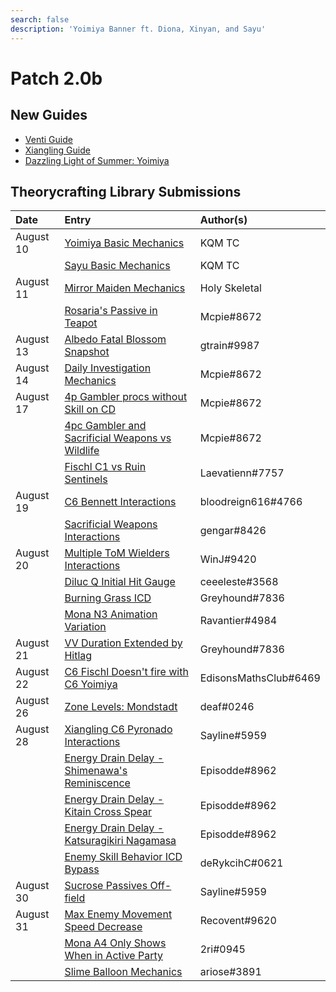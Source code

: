 ```yaml
---
search: false
description: 'Yoimiya Banner ft. Diona, Xinyan, and Sayu'
---
```


# Patch 2.0b

## New Guides

* [Venti Guide](https://keqingmains.com/venti/)
* [Xiangling Guide](https://keqingmains.com/xiangling/)
* [Dazzling Light of Summer: Yoimiya](https://keqingmains.com/yoimiya/)

## Theorycrafting Library Submissions

| Date | Entry | Author\(s\) |
| :--- | :--- | :--- |
| August 10 | [Yoimiya Basic Mechanics](../evidence/characters/pyro/yoimiya.md#basic-yoimiya-mechanics) | KQM TC |
|  | [Sayu Basic Mechanics](../evidence/characters/anemo/sayu.md#basic-sayu-mechanics) | KQM TC |
| August 11 | [Mirror Maiden Mechanics](../evidence/enemy-data/enemy-interactions.md#mirror-maiden-mechanics) | Holy Skeletal |
|  | [Rosaria's Passive in Teapot](../evidence/characters/cryo/rosaria.md#rosarias-passive-doesnt-work-in-the-serenitea-pot) | Mcpie\#8672 |
| August 13 | [Albedo Fatal Blossom Snapshot](../evidence/characters/geo/albedo.md#albedos-fatal-blossoms-snapshots-when-his-e-is-cast-not-his-q) | gtrain\#9987 |
| August 14 | [Daily Investigation Mechanics](../evidence/mechanics/gameplay-mechanics/lifeskills.md#investigation-mechanics) | Mcpie\#8672 |
| August 17 | [4p Gambler procs without Skill on CD](../evidence/mechanics/equipment/artifacts.md#4p-gambler-procs-without-skill-on-cd) | Mcpie\#8672 |
|  | [4pc Gambler and Sacrificial Weapons vs Wildlife](../evidence/enemy-data/miscellaneous-entries.md#4pc-gambler-and-sacrificial-weapons-wildlife-interaction) | Mcpie\#8672 |
|  | [Fischl C1 vs Ruin Sentinels](../evidence/enemy-data/enemy-interactions.md#fischl-c1-bug-interaction-with-ruin-sentinels) | Laevatienn\#7757 |
| August 19 | [C6 Bennett Interactions](../evidence/characters/pyro/bennett.md#c6-bennett-pyro-damage-bonus-affects-catalyst-and-bow-wielders) | bloodreign616\#4766 |
|  | [Sacrificial Weapons Interactions](../evidence/mechanics/equipment/weapons.md#sacrificial-weapons-interactions) | gengar\#8426 |
| August 20 | [Multiple ToM Wielders Interactions](../evidence/mechanics/equipment/artifacts.md#4pc-tom-does-not-stack-and-resets-duration) | WinJ\#9420 |
|  | [Diluc Q Initial Hit Gauge](../evidence/characters/pyro/diluc.md#diluc-q-initial-hit-is-2u) | ceeeleste\#3568 |
|  | [Burning Grass ICD](../evidence/enemy-data/overworld.md#burning-grass-has-standard-icd) | Greyhound\#7836 |
|  | [Mona N3 Animation Variation](../evidence/characters/hydro/mona.md#mona-3rd-aa-has-two-different-animations) | Ravantier\#4984 |
| August 21 | [VV Duration Extended by Hitlag](../evidence/mechanics/equipment/artifacts.md#vv-duration-extended-by-hitlag) | Greyhound\#7836 |
| August 22 | [C6 Fischl Doesn't fire with C6 Yoimiya](../evidence/characters/electro/fischl.md#c6-fischl-doesnt-fire-with-c6-yoi) | EdisonsMathsClub\#6469 |
| August 26 | [Zone Levels: Mondstadt](../evidence/enemy-data/overworld.md#zone-levels-mondstadt) |  deaf\#0246 |
| August 28 | [Xiangling C6 Pyronado Interactions](../evidence/characters/pyro/xiangling.md#xl-pyronado-does-not-benefit-from-her-c6) | Sayline\#5959 |
|  | [Energy Drain Delay - Shimenawa's Reminiscence](../evidence/mechanics/equipment/artifacts.md#shimenawa-energy-drain-delay) | Episodde\#8962 |
|  | [Energy Drain Delay - Kitain Cross Spear](../evidence/mechanics/equipment/weapons.md#kitain-spear-energy-drain-delay) | Episodde\#8962 |
|  | [Energy Drain Delay - Katsuragikiri Nagamasa](../evidence/mechanics/equipment/weapons.md#katsuragikiri-nagamasa-energy-drain-delay) | Episodde\#8962 |
|  | [Enemy Skill Behavior ICD Bypass](../evidence/enemy-data/enemy-interactions.md#ruin-hunter-weakspot-abuse) | deRykcihC\#0621 |
| August 30 | [Sucrose Passives Off-field](../evidence/characters/anemo/sucrose.md#sucrose-passives-off-field-triggering) | Sayline\#5959 |
| August 31 | [Max Enemy Movement Speed Decrease](../evidence/mechanics/gameplay-mechanics/movement-and-physics.md#max-enemy-mvsp-decrease) | Recovent\#9620 |
|  | [Mona A4 Only Shows When in Active Party](../evidence/characters/hydro/mona.md#mona-a4-passive-only-shows-when-shes-active) | 2ri\#0945 |
|  | [Slime Balloon Mechanics](../evidence/enemy-data/enemy-interactions.md#slime-balloon) | ariose\#3891 |
